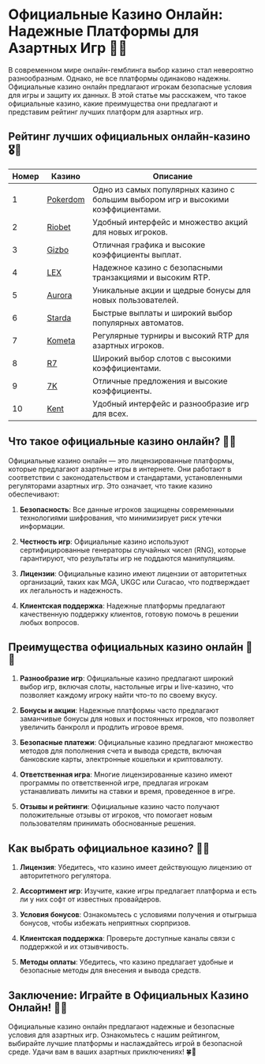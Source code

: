 # Официальные Казино Онлайн: Надежные Платформы для Азартных Игр 🎰🌐

В современном мире онлайн-гемблинга выбор казино стал невероятно разнообразным. Однако, не все платформы одинаково надежны. Официальные казино онлайн предлагают игрокам безопасные условия для игры и защиту их данных. В этой статье мы расскажем, что такое официальные казино, какие преимущества они предлагают и представим рейтинг лучших платформ для азартных игр.

## Рейтинг лучших официальных онлайн-казино 🎖️🌟

| Номер | Казино | Описание |
|-------|--------|----------|
| 1 | [Pokerdom](https://brandplay.link/4k77v2yx) | Одно из самых популярных казино с большим выбором игр и высокими коэффициентами. |
| 2 | [Riobet](https://brandplay.link/7xBLTPyj) | Удобный интерфейс и множество акций для новых игроков. |
| 3 | [Gizbo](https://brandplay.link/bprXw4YV) | Отличная графика и высокие коэффициенты выплат. |
| 4 | [LEX](https://brandplay.link/zW4hdDFV) | Надежное казино с безопасными транзакциями и высоким RTP. |
| 5 | [Aurora](https://10trafic-stat2.com/click/668546556bcc6313411604bd/6766/13032/subaccount) | Уникальные акции и щедрые бонусы для новых пользователей. |
| 6 | [Starda](https://brandplay.link/fB7xwRFL) | Быстрые выплаты и широкий выбор популярных автоматов. |
| 7 | [Kometa](https://brandplay.link/8ZymQJV8) | Регулярные турниры и высокий RTP для азартных игроков. |
| 8 | [R7](https://brandplay.link/bMd3Yjsw) | Широкий выбор слотов с высокими коэффициентами. |
| 9 | [7K](https://brandplay.link/BvQyFShp) | Отличные предложения и высокие коэффициенты. |
| 10 | [Kent](https://brandplay.link/Fv2WP3js) | Удобный интерфейс и разнообразие игр для всех. |

## Что такое официальные казино онлайн? 🤔💡

Официальные казино онлайн — это лицензированные платформы, которые предлагают азартные игры в интернете. Они работают в соответствии с законодательством и стандартами, установленными регуляторами азартных игр. Это означает, что такие казино обеспечивают:

1. **Безопасность**: Все данные игроков защищены современными технологиями шифрования, что минимизирует риск утечки информации.
  
2. **Честность игр**: Официальные казино используют сертифицированные генераторы случайных чисел (RNG), которые гарантируют, что результаты игр не поддаются манипуляциям.

3. **Лицензии**: Официальные казино имеют лицензии от авторитетных организаций, таких как MGA, UKGC или Curacao, что подтверждает их легальность и надежность.

4. **Клиентская поддержка**: Надежные платформы предлагают качественную поддержку клиентов, готовую помочь в решении любых вопросов.

## Преимущества официальных казино онлайн 🌈🎲

1. **Разнообразие игр**: Официальные казино предлагают широкий выбор игр, включая слоты, настольные игры и live-казино, что позволяет каждому игроку найти что-то по своему вкусу.

2. **Бонусы и акции**: Надежные платформы часто предлагают заманчивые бонусы для новых и постоянных игроков, что позволяет увеличить банкролл и продлить игровое время.

3. **Безопасные платежи**: Официальные казино предлагают множество методов для пополнения счета и вывода средств, включая банковские карты, электронные кошельки и криптовалюту.

4. **Ответственная игра**: Многие лицензированные казино имеют программы по ответственной игре, предлагая игрокам устанавливать лимиты на ставки и время, проведенное в игре.

5. **Отзывы и рейтинги**: Официальные казино часто получают положительные отзывы от игроков, что помогает новым пользователям принимать обоснованные решения.

## Как выбрать официальное казино? 🔑🧐

1. **Лицензия**: Убедитесь, что казино имеет действующую лицензию от авторитетного регулятора.

2. **Ассортимент игр**: Изучите, какие игры предлагает платформа и есть ли у них софт от известных провайдеров.

3. **Условия бонусов**: Ознакомьтесь с условиями получения и отыгрыша бонусов, чтобы избежать неприятных сюрпризов.

4. **Клиентская поддержка**: Проверьте доступные каналы связи с поддержкой и их отзывчивость.

5. **Методы оплаты**: Убедитесь, что казино предлагает удобные и безопасные методы для внесения и вывода средств.

## Заключение: Играйте в Официальных Казино Онлайн! 🌟🎉

Официальные казино онлайн предлагают надежные и безопасные условия для азартных игр. Ознакомьтесь с нашим рейтингом, выбирайте лучшие платформы и наслаждайтесь игрой в безопасной среде. Удачи вам в ваших азартных приключениях! 🍀🎰
